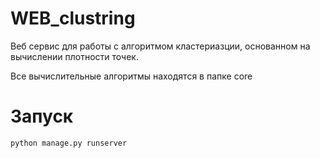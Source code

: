 # WEB_clustring

Веб сервис для работы с алгоритмом кластериазции, основанном на вычислении плотности точек.

Все вычислительные алгоритмы находятся в папке core

# Запуск 

<pre><code>python manage.py runserver
</code></pre>

